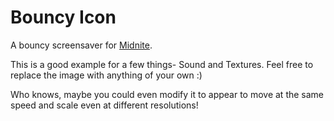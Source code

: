 # Bouncy Icon
A bouncy screensaver for [Midnite](https://github.com/RobinsAviary/Midnite).

This is a good example for a few things- Sound and Textures. Feel free to replace the image with anything of your own :)

Who knows, maybe you could even modify it to appear to move at the same speed and scale even at different resolutions!
